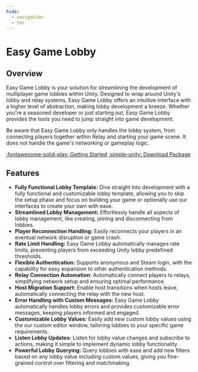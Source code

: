 ```yaml
---
hide:
  - navigation
  - toc
---
```


# Easy Game Lobby

## Overview

Easy Game Lobby is your solution for streamlining the development of multiplayer game lobbies within Unity. Designed to wrap around Unity's lobby and relay systems, Easy Game Lobby offers an intuitive interface with a higher level of abstraction, making lobby development a breeze. Whether you're a seasoned developer or just starting out, Easy Game Lobby provides the tools you need to jump straight into game development.

Be aware that Easy Game Lobby only handles the lobby system, from connecting players together within Relay and starting your game scene. It does not handle the game's networking or gameplay logic.

<span class="text-center margin-top-40">
  <a href="first-steps/" class="btn btn-primary" role="button">:fontawesome-solid-play: Getting Started</a>
  <a href="https://assetstore.unity.com/packages/slug/282001" class="btn btn-primary" role="button">:simple-unity: Download Package</a>
</span>

## Features

- **Fully Functional Lobby Template:** Dive straight into development with a fully functional and customizable lobby template, allowing you to skip the setup phase and focus on building your game or optionally use our interfaces to create your own with ease.
- **Streamlined Lobby Management:** Effortlessly handle all aspects of lobby management, like creating, joining and disconnecting from lobbies.
- **Player Reconnection Handling:** Easily reconnects your players in an eventual network disruption or game crash.
- **Rate Limit Handling:** Easy Game Lobby automatically manages rate limits, preventing players from exceeding Unity lobby predefined thresholds.
- **Flexible Authentication:** Supports anonymous and Steam login, with the capability for easy expansion to other authentication methods.
- **Relay Connection Automation**: Automatically connect players to relays, simplifying network setup and ensuring optimal performance.
- **Host Migration Support:** Enable host transitions when hosts leave, automatically connecting the relay with the new host.
- **Error Handling with Custom Messages:** Easy Game Lobby automatically handles lobby errors and provides customizable error messages, keeping players informed and engaged.
- **Customizable Lobby Values:** Easily add new custom lobby values using the our custom editor window, tailoring lobbies to your specific game requirements.
- **Listen Lobby Updates:** Listen for lobby value changes and subscribe to actions, making it simple to implement dynamic lobby functionality.
- **Powerful Lobby Querying:** Query lobbies with ease and add new filters based on any lobby value including custom values, giving you fine-grained control over filtering and matchmaking.
